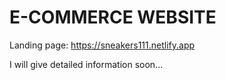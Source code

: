 
# E-COMMERCE WEBSITE
  Landing page: https://sneakers111.netlify.app

I will give detailed information soon...
